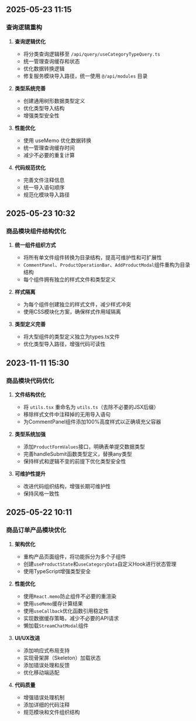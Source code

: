 ## 2025-05-23 11:15

### 查询逻辑重构

1. **查询逻辑优化**
   - 将分类查询逻辑移至 `/api/query/useCategoryTypeQuery.ts`
   - 统一管理查询缓存和状态
   - 优化数据转换逻辑
   - 修复服务模块导入路径，统一使用 `@/api/modules` 目录

2. **类型系统完善**
   - 创建通用树形数据类型定义
   - 优化类型导入结构
   - 增强类型安全性

3. **性能优化**
   - 使用 useMemo 优化数据转换
   - 统一管理查询缓存时间
   - 减少不必要的重复计算

4. **代码规范优化**
   - 完善文件注释信息
   - 统一导入语句顺序
   - 规范化模块导入路径

## 2025-05-23 10:32

### 商品模块组件结构优化

1. **统一组件组织方式**
   - 将所有单文件组件转换为目录结构，提高可维护性和可扩展性
   - `CommentPanel`、`ProductOperationBar`、`AddProductModal`组件重构为目录结构
   - 每个组件拥有独立的样式文件和类型定义

2. **样式隔离**
   - 为每个组件创建独立的样式文件，减少样式冲突
   - 使用CSS模块化方案，确保样式作用域隔离

3. **类型定义完善**
   - 将大型组件的类型定义独立为types.ts文件
   - 优化类型导入路径，增强代码可读性

## 2023-11-11 15:30

### 商品模块代码优化

1. **文件结构优化**
   - 将 `utils.tsx` 重命名为 `utils.ts`（去除不必要的JSX后缀）
   - 移除样式文件中注释掉的无用导入语句
   - 为CommentPanel组件添加100%高度样式以正确填充父容器

2. **类型系统加强**
   - 添加`ProductFormValues`接口，明确表单提交数据类型
   - 完善handleSubmit函数类型定义，替换any类型
   - 保持样式和逻辑不变的前提下优化类型安全性

3. **可维护性提升**
   - 改进代码组织结构，增强长期可维护性
   - 保持风格一致性

## 2025-05-22 10:11

### 商品订单产品模块优化

1. **架构优化**
   - 重构产品页面组件，将功能拆分为多个子组件
   - 创建`useProductState`和`useCategoryData`自定义Hook进行状态管理
   - 使用TypeScript增强类型安全

2. **性能优化**
   - 使用`React.memo`防止组件不必要的重渲染
   - 使用`useMemo`缓存计算结果
   - 使用`useCallback`优化函数引用稳定性
   - 实现数据缓存策略，减少不必要的API请求
   - 懒加载`StreamChatModal`组件

3. **UI/UX改进**
   - 添加响应式布局支持
   - 实现骨架屏（Skeleton）加载状态
   - 添加错误处理和反馈
   - 优化移动端适配

4. **代码质量**
   - 增强错误处理机制
   - 添加详细的代码注释
   - 规范模块和文件组织结构
